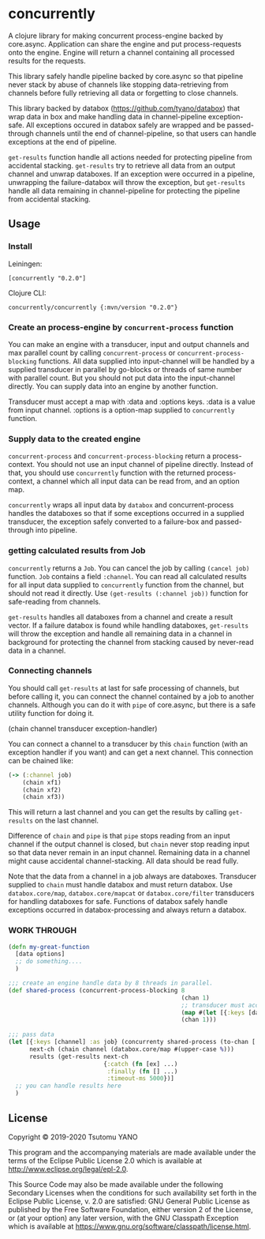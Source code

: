 # concurrently

A clojure library for making concurrent process-engine backed by core.async.
Application can share the engine and put process-requests onto the engine.
Engine will return a channel containing all processed results for the requests.

This library safely handle pipeline backed by core.async so that pipeline never
stack by abuse of channels like stopping data-retrieving from channels before 
fully retrieving all data or forgetting to close channels.

This library backed by databox (https://github.com/tyano/databox) that wrap data in
box and make handling data in channel-pipeline exception-safe. All exceptions 
occured in databox safely are wrapped and be passed-through channels until the end
of channel-pipeline, so that users can handle exceptions at the end of pipeline.

`get-results` function handle all actions needed for protecting pipeline from
accidental stacking. `get-results` try to retrieve all data from an output channel 
and unwrap databoxes. If an exception were occurred in a pipeline, unwrapping the failure-databox will 
throw the exception, but `get-results` handle all data remaining in channel-pipeline for
protecting the pipeline from accidental stacking.

## Usage

### Install

Leiningen:
```
[concurrently "0.2.0"]
```

Clojure CLI:
```
concurrently/concurrently {:mvn/version "0.2.0"}
```

### Create an process-engine by `concurrent-process` function

You can make an engine with a transducer, input and output channels and max parallel count by
calling `concurrent-process` or `concurrent-process-blocking` functions.
All data supplied into input-channel will be handled by a supplied transducer in parallel by 
go-blocks or threads of same number with parallel count. 
But you should not put data into the input-channel directly. 
You can supply data into an engine by another function.

Transducer must accept a map with :data and :options keys.
:data is a value from input channel.
:options is a option-map supplied to `concurrently` function.


### Supply data to the created engine 

`concurrent-process` and `concurrent-process-blocking` return a process-context. 
You should not use an input channel of pipeline directly.
Instead of that, you should use `concurrently` function with the returned process-context, 
a channel which all input data can be read from, and an option map.

`concurrently` wraps all input data by `databox` and concurrent-process handles
the databoxes so that if some exceptions occurred in a supplied transducer, the exception safely
converted to a failure-box and passed-through into pipeline.

### getting calculated results from Job

`concurrently` returns a `Job`. You can cancel the job by calling `(cancel job)` function.
`Job` contains a field `:channel`. You can read all calculated results for all input data supplied to
`concurrently` function from the channel, but should not read it directly. 
Use `(get-results (:channel job))` function for safe-reading from channels.

`get-results` handles all databoxes from a channel and create a result vector. 
If a failure databox is found while handling databoxes, `get-results` will throw the exception and 
handle all remaining data in a channel in background for protecting the channel from stacking caused by 
never-read data in a channel.


### Connecting channels

You should call `get-results` at last for safe processing of channels, but before calling it, you can connect
the channel contained by a job to another channels. Although you can do it with `pipe` of core.async, 
but there is a safe utility function for doing it.

(chain channel transducer exception-handler)

You can connect a channel to a transducer by this `chain` function (with an exception handler if you want) and can get a next channel.
This connection can be chained like:

```clojure
(-> (:channel job)
    (chain xf1)
    (chain xf2)
    (chain xf3))
```
    
This will return a last channel and you can get the results by calling `get-results` on the last channel.

Difference of `chain` and `pipe` is that `pipe` stops reading from an input channel if the output channel is closed,
but `chain` never stop reading input so that data never remain in an input channel.
Remaining data in a channel might cause accidental channel-stacking. All data should be read fully.

Note that the data from a channel in a job always are databoxes. Transducer supplied to `chain` must handle
databox and must return databox. Use `databox.core/map`, `databox.core/mapcat` or `databox.core/filter` transducers 
for handling databoxes for safe. 
Functions of databox safely handle exceptions occurred in databox-processing and always return a databox.


### WORK THROUGH

```clojure
(defn my-great-function
  [data options]
  ;; do something....
  )

;;; create an engine handle data by 8 threads in parallel.
(def shared-process (concurrent-process-blocking 8 
                                                 (chan 1) 
                                                 ;; transducer must accept a map with :data and :options keys
                                                 (map #(let [{:keys [data options]}] (my-great-function data options))
                                                 (chan 1)))
  
;;; pass data
(let [{:keys [channel] :as job} (concurrenty shared-process (to-chan [:a :b :c]) {:option-to-function true})
      next-ch (chain channel (databox.core/map #(upper-case %)))
      results (get-results next-ch 
                           {:catch (fn [ex] ...)
                            :finally (fn [] ...)
                            :timeout-ms 5000})]
  ;; you can handle results here
  )
```

## License

Copyright © 2019-2020 Tsutomu YANO

This program and the accompanying materials are made available under the
terms of the Eclipse Public License 2.0 which is available at
http://www.eclipse.org/legal/epl-2.0.

This Source Code may also be made available under the following Secondary
Licenses when the conditions for such availability set forth in the Eclipse
Public License, v. 2.0 are satisfied: GNU General Public License as published by
the Free Software Foundation, either version 2 of the License, or (at your
option) any later version, with the GNU Classpath Exception which is available
at https://www.gnu.org/software/classpath/license.html.
